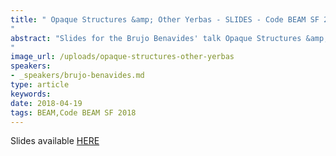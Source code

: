 ```yaml
---
title: " Opaque Structures &amp; Other Yerbas - SLIDES - Code BEAM SF 2018
"
abstract: "Slides for the Brujo Benavides' talk Opaque Structures &amp; Other Yerbas - Code BEAM SF 2018
"
image_url: /uploads/opaque-structures-other-yerbas
speakers:
- _speakers/brujo-benavides.md
type: article
keywords: 
date: 2018-04-19
tags: BEAM,Code BEAM SF 2018
---
```


Slides available <a href="http://s3.amazonaws.com/erlang-conferences-production/media/files/000/000/882/original/Brujo_Benavides_-_Opaque_Structures___Other_Yerbas.pdf?1524156535" target="_blank">HERE</a>
